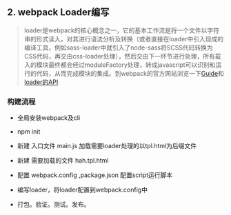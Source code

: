 
## 2. webpack Loader编写
> loader是webpack的核心概念之一，它的基本工作流是将一个文件以字符串的形式读入，对其进行语法分析及转换（或者直接在loader中引入现成的编译工具，例如sass-loader中就引入了node-sass将SCSS代码转换为CSS代码，再交由css-loader处理），然后交由下一环节进行处理，所有载入的模块最终都会经过moduleFactory处理，转成javascript可以识别和运行的代码，从而完成模块的集成。到webpack的官方网站浏览一下[Guide](https://webpack.js.org/contribute/writing-a-loader/)和[loader的API](https://webpack.js.org/api/loaders/)

### 构建流程
- 全局安装webpack及cli

- npm init 

- 新建 入口文件  main.js  加载需要loader处理的以tpl.html为后缀文件

- 新建 需要加载的文件 hah.tpl.html

- 配置 webpack.config ,package.json 配置script运行脚本

- 编写loader，将loader配置到webpack.config中

- 打包。验证。测试。发布。

